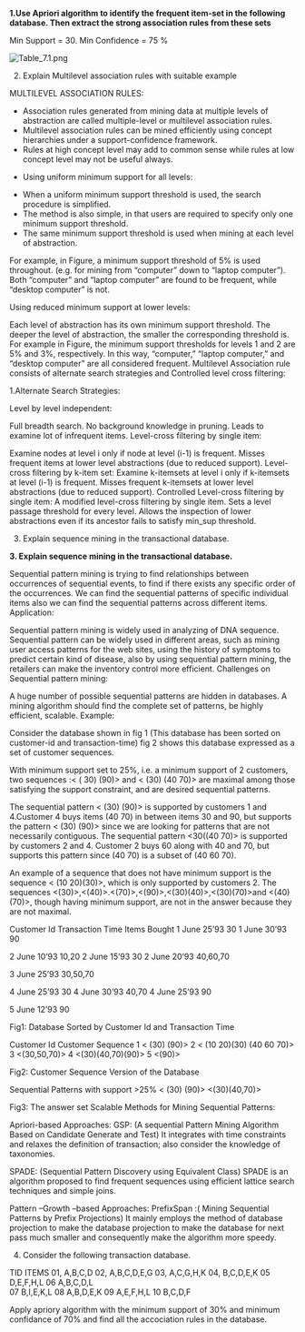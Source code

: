 **1.Use Apriori algorithm to identify the frequent item-set in the following database. Then extract the strong association rules from these sets**

Min Support = 30.  Min Confidence = 75 %

 ![Table_7.1.png](/Images/Table_7.1.png)



2. Explain Multilevel association rules with suitable example 


MULTILEVEL ASSOCIATION RULES:

- Association rules generated from mining data at multiple levels of abstraction are called multiple-level or multilevel association rules.
- Multilevel association rules can be mined efficiently using concept hierarchies under a support-confidence framework.
- Rules at high concept level may add to common sense while rules at low concept level may not be useful always.

* Using uniform minimum support for all levels:
- When a uniform minimum support threshold is used, the search procedure is simplified.
- The method is also simple, in that users are required to specify only one minimum support threshold.
- The same minimum support threshold is used when mining at each level of abstraction.

For example, in Figure, a minimum support threshold of 5% is used throughout.
(e.g. for mining from “computer” down to “laptop computer”).
Both “computer” and “laptop computer” are found to be frequent, while “desktop computer” is not.

Using reduced minimum support at lower levels:

Each level of abstraction has its own minimum support threshold.
The deeper the level of abstraction, the smaller the corresponding threshold is.
For example in Figure, the minimum support thresholds for levels 1 and 2 are 5% and 3%, respectively.
In this way, “computer,” “laptop computer,” and “desktop computer” are all considered frequent.
Multilevel Association rule consists of alternate search strategies and Controlled level cross filtering:

1.Alternate Search Strategies:

Level by level independent:

Full breadth search.
No background knowledge in pruning.
Leads to examine lot of infrequent items.
Level-cross filtering by single item:

Examine nodes at level i only if node at level (i-1) is frequent.
Misses frequent items at lower level abstractions (due to reduced support).
Level-cross filtering by k-item set:
Examine k-itemsets at level i only if k-itemsets at level (i-1) is frequent.
Misses frequent k-itemsets at lower level abstractions (due to reduced support).
Controlled Level-cross filtering by single item:
A modified level-cross filtering by single item.
Sets a level passage threshold for every level.
Allows the inspection of lower abstractions even if its ancestor fails to satisfy min_sup threshold.



3. Explain sequence mining in the transactional database.

**3. Explain sequence mining in the transactional database.**

Sequential pattern mining is trying to find relationships between occurrences of sequential events, to find if there exists any specific order of the occurrences.
We can find the sequential patterns of specific individual items also we can find the sequential patterns across different items.
Application:

Sequential pattern mining is widely used in analyzing of DNA sequence.
Sequential pattern can be widely used in different areas, such as mining user access patterns for the web sites, using the history of symptoms to predict certain kind of disease, also by using sequential pattern mining, the retailers can make the inventory control more efficient.
Challenges on Sequential pattern mining:

A huge number of possible sequential patterns are hidden in databases.
A mining algorithm should find the complete set of patterns, be highly efficient, scalable.
Example:

Consider the database shown in fig 1 (This database has been sorted on customer-id and transaction-time) fig 2 shows this database expressed as a set of customer sequences.

With minimum support set to 25%, i.e. a minimum support of 2 customers, two sequences :< ( 30) (90)> and < (30) (40 70)> are maximal among those satisfying the support constraint, and are desired sequential patterns.

The sequential pattern < (30) (90)> is supported by customers 1 and 4.Customer 4 buys items (40 70) in between items 30 and 90, but supports the pattern < (30) (90)> since we are looking for patterns that are not necessarily contiguous. The sequential pattern <30((40 70)> is supported by customers 2 and 4. Customer 2 buys 60 along with 40 and 70, but supports this pattern since (40 70) is a subset of (40 60 70).

An example of a sequence that does not have minimum support is the sequence < (10 20)(30)>, which is only supported by customers 2. The sequences <(30)>,<(40)>.<(70)>,<(90)>,<(30)(40)>,<(30)(70)>and <(40)(70)>, though having minimum support, are not in the answer because they are not maximal.

Customer Id	Transaction Time	Items Bought
1               June 25’93              30
1               June 30’93              90

2               June 10’93              10,20
2               June 15’93              30
2               June 20’93              40,60,70

3               June 25’93	        30,50,70

4               June 25’93              30
4               June 30’93              40,70
4               June 25’93              90

5               June 12’93              90


Fig1: Database Sorted by Customer Id and Transaction Time


Customer Id	Customer Sequence
1               < (30) (90)>
2               < (10 20)(30) (40 60 70)>
3               <(30,50,70)>
4               <(30)(40,70)(90)>
5               <(90)>

Fig2: Customer Sequence Version of the Database


Sequential Patterns with support >25%
< (30) (90)>
<(30)(40,70)>

Fig3: The answer set
Scalable Methods for Mining Sequential Patterns:

Apriori-based Approaches:
GSP: (A sequential Pattern Mining Algorithm Based on Candidate Generate and Test) It integrates with time constraints and relaxes the definition of transaction; also consider the knowledge of taxonomies.

SPADE: (Sequential Pattern Discovery using Equivalent Class) SPADE is an algorithm proposed to find frequent sequences using efficient lattice search techniques and simple joins.

Pattern –Growth –based Approaches:
PrefixSpan :( Mining Sequential Patterns by Prefix Projections) It mainly employs the method of database projection to make the database projection to make the database for next pass much smaller and consequently make the algorithm more speedy.



4. Consider the following transaction database.

TID	ITEMS
01,	A,B,C,D
02, 	A,B,C,D,E,G
03,	A,C,G,H,K
04,	B,C,D,E,K
05	D,E,F,H,L
06	A,B,C,D,L	
07	B,I,E,K,L
08	A,B,D,E,K
09	A,E,F,H,L
10	B,C,D,F

Apply apriory algorithm with the minimum support of 30% and minimum confidance of 70% and find all the accociation rules in the database.

	
